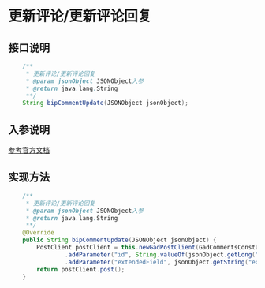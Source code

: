 # 更新评论/更新评论回复

## 接口说明
```java
    /**
     * 更新评论/更新评论回复
     * @param jsonObject JSONObject入参
     * @return java.lang.String
     **/
    String bipCommentUpdate(JSONObject jsonObject);
```
## 入参说明
[参考官方文档](https://openplatform-portal.dg-work.cn/#/doc-jsapi?apiType=serverapi&docKey=2542)
## 实现方法
```java
    /**
     * 更新评论/更新评论回复
     * @param jsonObject JSONObject入参
     * @return java.lang.String
     **/
    @Override
    public String bipCommentUpdate(JSONObject jsonObject) {
        PostClient postClient = this.newGadPostClient(GadCommentsConstants.BIP_COMMENT_UPDATE)
                .addParameter("id", String.valueOf(jsonObject.getLong("id")))
                .addParameter("extendedField", jsonObject.getString("extendedField"));
        return postClient.post();
    }
```